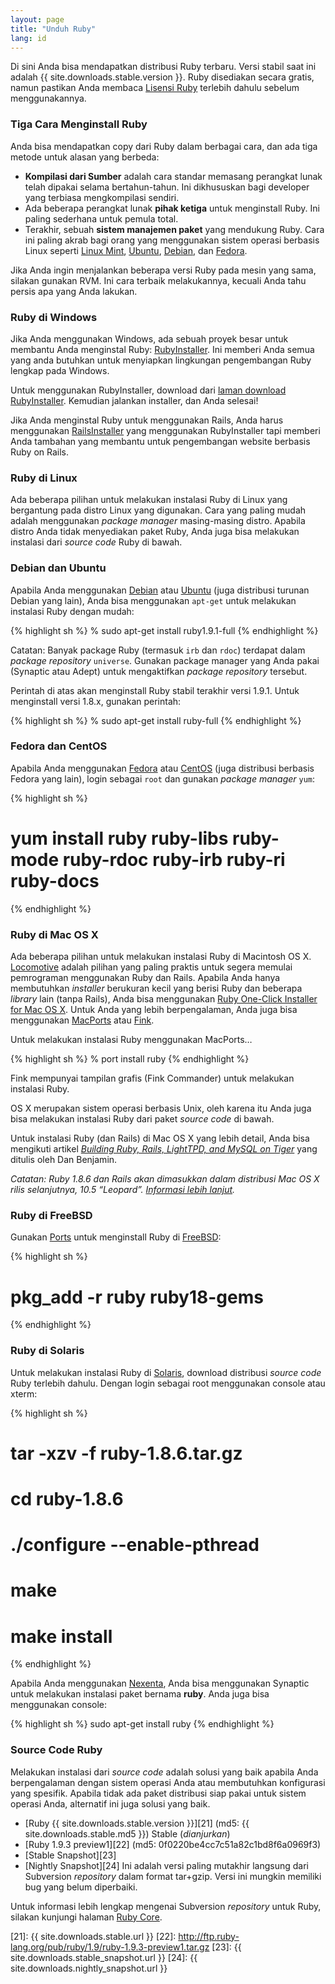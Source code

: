 ```yaml
---
layout: page
title: "Unduh Ruby"
lang: id
---
```


Di sini Anda bisa mendapatkan distribusi Ruby terbaru. Versi stabil saat
ini adalah {{ site.downloads.stable.version }}. Ruby disediakan secara gratis,
namun pastikan Anda membaca [Lisensi Ruby][1] terlebih dahulu sebelum
menggunakannya.

### Tiga Cara Menginstall Ruby

Anda bisa mendapatkan copy dari Ruby dalam berbagai cara, dan ada tiga
metode untuk alasan yang berbeda:

* **Kompilasi dari Sumber** adalah cara standar memasang perangkat lunak
  telah dipakai selama bertahun-tahun. Ini dikhususkan bagi developer
  yang terbiasa mengkompilasi sendiri.
* Ada beberapa perangkat lunak **pihak ketiga** untuk menginstall Ruby.
  Ini paling sederhana untuk pemula total.
* Terakhir, sebuah **sistem manajemen paket** yang mendukung Ruby. Cara
  ini paling akrab bagi orang yang menggunakan sistem operasi berbasis
  Linux seperti [Linux Mint][2], [Ubuntu][3], [Debian][4], dan
  [Fedora][5].

Jika Anda ingin menjalankan beberapa versi Ruby pada mesin yang sama,
silakan gunakan RVM. Ini cara terbaik melakukannya, kecuali Anda tahu
persis apa yang Anda lakukan.

### Ruby di Windows

Jika Anda menggunakan Windows, ada sebuah proyek besar untuk membantu
Anda menginstal Ruby: [RubyInstaller][6]. Ini memberi Anda semua yang
anda butuhkan untuk menyiapkan lingkungan pengembangan Ruby lengkap pada
Windows.

Untuk menggunakan RubyInstaller, download dari [laman download
RubyInstaller][7]. Kemudian jalankan installer, dan Anda selesai!

Jika Anda menginstal Ruby untuk menggunakan Rails, Anda harus
menggunakan [RailsInstaller][8] yang menggunakan RubyInstaller tapi
memberi Anda tambahan yang membantu untuk pengembangan website berbasis
Ruby on Rails.

### Ruby di Linux

Ada beberapa pilihan untuk melakukan instalasi Ruby di Linux yang
bergantung pada distro Linux yang digunakan. Cara yang paling mudah
adalah menggunakan *package manager* masing-masing distro. Apabila
distro Anda tidak menyediakan paket Ruby, Anda juga bisa melakukan
instalasi dari *source code* Ruby di bawah.

### Debian dan Ubuntu

Apabila Anda menggunakan [Debian][4] atau [Ubuntu][3] (juga distribusi
turunan Debian yang lain), Anda bisa menggunakan `apt-get` untuk
melakukan instalasi Ruby dengan mudah:

{% highlight sh %}
% sudo apt-get install ruby1.9.1-full
{% endhighlight %}

Catatan: Banyak package Ruby (termasuk `irb` dan `rdoc`) terdapat dalam
*package repository* `universe`. Gunakan package manager yang Anda pakai
(Synaptic atau Adept) untuk mengaktifkan *package repository* tersebut.

Perintah di atas akan menginstall Ruby stabil terakhir versi 1.9.1.
Untuk menginstall versi 1.8.x, gunakan perintah:

{% highlight sh %}
% sudo apt-get install ruby-full
{% endhighlight %}

### Fedora dan CentOS

Apabila Anda menggunakan [Fedora][9] atau [CentOS][10] (juga distribusi
berbasis Fedora yang lain), login sebagai `root` dan gunakan *package
manager* `yum`\:

{% highlight sh %}
# yum install ruby ruby-libs ruby-mode ruby-rdoc ruby-irb ruby-ri ruby-docs
{% endhighlight %}

### Ruby di Mac OS X

Ada beberapa pilihan untuk melakukan instalasi Ruby di Macintosh OS X.
[Locomotive][11] adalah pilihan yang paling praktis untuk segera memulai
pemrograman menggunakan Ruby dan Rails. Apabila Anda hanya membutuhkan
*installer* berukuran kecil yang berisi Ruby dan beberapa *library* lain
(tanpa Rails), Anda bisa menggunakan [Ruby One-Click Installer for Mac
OS X][12]. Untuk Anda yang lebih berpengalaman, Anda juga bisa
menggunakan [MacPorts][13] atau [Fink][14].

Untuk melakukan instalasi Ruby menggunakan MacPorts…

{% highlight sh %}
% port install ruby
{% endhighlight %}

Fink mempunyai tampilan grafis (Fink Commander) untuk melakukan
instalasi Ruby.

OS X merupakan sistem operasi berbasis Unix, oleh karena itu Anda juga
bisa melakukan instalasi Ruby dari paket *source code* di bawah.

Untuk instalasi Ruby (dan Rails) di Mac OS X yang lebih detail, Anda
bisa mengikuti artikel [*Building Ruby, Rails, LightTPD, and MySQL on
Tiger*][15] yang ditulis oleh Dan Benjamin.

*Catatan: Ruby 1.8.6 dan Rails akan dimasukkan dalam distribusi Mac OS X
rilis selanjutnya, 10.5 “Leopard”. [Informasi lebih lanjut][16].*

### Ruby di FreeBSD

Gunakan [Ports][17] untuk menginstall Ruby di [FreeBSD][18]\:

{% highlight sh %}
# pkg_add -r ruby ruby18-gems
{% endhighlight %}

### Ruby di Solaris

Untuk melakukan instalasi Ruby di [Solaris][19], download distribusi
*source code* Ruby terlebih dahulu. Dengan login sebagai root
menggunakan console atau xterm:

{% highlight sh %}
# tar -xzv -f ruby-1.8.6.tar.gz
# cd ruby-1.8.6
# ./configure --enable-pthread
# make
# make install
{% endhighlight %}

Apabila Anda menggunakan [Nexenta][20], Anda bisa menggunakan Synaptic
untuk melakukan instalasi paket bernama **ruby**. Anda juga bisa
menggunakan console:

{% highlight sh %}
sudo apt-get install ruby
{% endhighlight %}

### Source Code Ruby

Melakukan instalasi dari *source code* adalah solusi yang baik apabila
Anda berpengalaman dengan sistem operasi Anda atau membutuhkan
konfigurasi yang spesifik. Apabila tidak ada paket distribusi siap pakai
untuk sistem operasi Anda, alternatif ini juga solusi yang baik.

* [Ruby {{ site.downloads.stable.version }}][21]
  (md5:&nbsp;{{ site.downloads.stable.md5 }}) Stable (*dianjurkan*)
* [Ruby 1.9.3 preview1][22] (md5:&nbsp;0f0220be4cc7c51a82c1bd8f6a0969f3)
* [Stable Snapshot][23]
* [Nightly Snapshot][24] Ini adalah versi paling mutakhir langsung dari
  Subversion *repository* dalam format tar+gzip. Versi ini mungkin
  memiliki bug yang belum diperbaiki.

Untuk informasi lebih lengkap mengenai Subversion *repository* untuk
Ruby, silakan kunjungi halaman [Ruby Core](/id/community/ruby-core/).



[1]: /en/about/license.txt
[2]: http://www.linuxmint.com/
[3]: http://www.ubuntu.com
[4]: http://www.debian.org
[5]: http://fedoraproject.org
[6]: http://rubyinstaller.org/
[7]: http://rubyinstaller.org/downloads/
[8]: http://railsinstaller.org/
[9]: http://fedoraproject.org/
[10]: http://www.centos.org/
[11]: http://locomotive.raaum.org/
[12]: http://rubyosx.rubyforge.org/
[13]: http://www.macports.org/
[14]: http://fink.sourceforge.net/
[15]: http://hivelogic.com/articles/2005/12/01/ruby_rails_lighttpd_mysql_tiger
[16]: http://weblog.rubyonrails.org/2006/8/7/ruby-on-rails-will-ship-with-os-x-10-5-leopard
[17]: http://www.freebsd.org/ports/
[18]: http://www.freebsd.org/
[19]: http://www.sun.com/software/solaris/
[20]: http://www.gnusolaris.org/
[21]: {{ site.downloads.stable.url }}
[22]: http://ftp.ruby-lang.org/pub/ruby/1.9/ruby-1.9.3-preview1.tar.gz
[23]: {{ site.downloads.stable_snapshot.url }}
[24]: {{ site.downloads.nightly_snapshot.url }}

